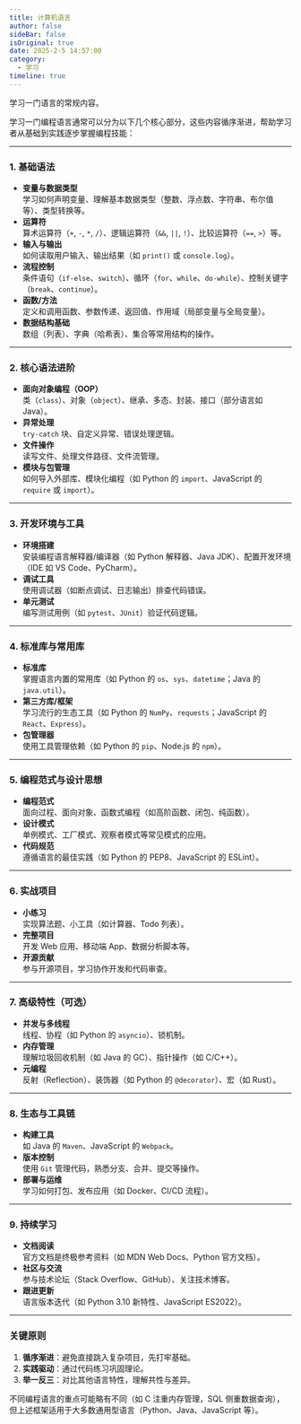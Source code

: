 ```yaml
---
title: 计算机语言
author: false
sideBar: false
isOriginal: true
date: 2025-2-5 14:57:00
category: 
  - 学习
timeline: true
---
```

学习一门语言的常规内容。
<!-- more -->

学习一门编程语言通常可以分为以下几个核心部分，这些内容循序渐进，帮助学习者从基础到实践逐步掌握编程技能：

---

### **1. 基础语法**

- **变量与数据类型**  
     学习如何声明变量、理解基本数据类型（整数、浮点数、字符串、布尔值等）、类型转换等。
- **运算符**  
     算术运算符（`+`, `-`, `*`, `/`）、逻辑运算符（`&&`, `||`, `!`）、比较运算符（`==`, `>`）等。
- **输入与输出**  
     如何读取用户输入、输出结果（如 `print()` 或 `console.log`）。
- **流程控制**  
     条件语句（`if-else`、`switch`）、循环（`for`、`while`、`do-while`）、控制关键字（`break`、`continue`）。
- **函数/方法**  
     定义和调用函数、参数传递、返回值、作用域（局部变量与全局变量）。
- **数据结构基础**  
     数组（列表）、字典（哈希表）、集合等常用结构的操作。

---

### **2. 核心语法进阶**

- **面向对象编程（OOP）**  
     类（`class`）、对象（`object`）、继承、多态、封装、接口（部分语言如 Java）。
- **异常处理**  
     `try-catch` 块、自定义异常、错误处理逻辑。
- **文件操作**  
     读写文件、处理文件路径、文件流管理。
- **模块与包管理**  
     如何导入外部库、模块化编程（如 Python 的 `import`、JavaScript 的 `require` 或 `import`）。

---

### **3. 开发环境与工具**

- **环境搭建**  
     安装编程语言解释器/编译器（如 Python 解释器、Java JDK）、配置开发环境（IDE 如 VS Code、PyCharm）。
- **调试工具**  
     使用调试器（如断点调试、日志输出）排查代码错误。
- **单元测试**  
     编写测试用例（如 `pytest`、`JUnit`）验证代码逻辑。

---

### **4. 标准库与常用库**

- **标准库**  
     掌握语言内置的常用库（如 Python 的 `os`、`sys`、`datetime`；Java 的 `java.util`）。
- **第三方库/框架**  
     学习流行的生态工具（如 Python 的 `NumPy`、`requests`；JavaScript 的 `React`、`Express`）。
- **包管理器**  
     使用工具管理依赖（如 Python 的 `pip`、Node.js 的 `npm`）。

---

### **5. 编程范式与设计思想**

- **编程范式**  
     面向过程、面向对象、函数式编程（如高阶函数、闭包、纯函数）。
- **设计模式**  
     单例模式、工厂模式、观察者模式等常见模式的应用。
- **代码规范**  
     遵循语言的最佳实践（如 Python 的 PEP8、JavaScript 的 ESLint）。

---

### **6. 实战项目**

- **小练习**  
     实现算法题、小工具（如计算器、Todo 列表）。
- **完整项目**  
     开发 Web 应用、移动端 App、数据分析脚本等。
- **开源贡献**  
     参与开源项目，学习协作开发和代码审查。

---

### **7. 高级特性（可选）**

- **并发与多线程**  
     线程、协程（如 Python 的 `asyncio`）、锁机制。
- **内存管理**  
     理解垃圾回收机制（如 Java 的 GC）、指针操作（如 C/C++）。
- **元编程**  
     反射（Reflection）、装饰器（如 Python 的 `@decorator`）、宏（如 Rust）。

---

### **8. 生态与工具链**

- **构建工具**  
     如 Java 的 `Maven`、JavaScript 的 `Webpack`。
- **版本控制**  
     使用 `Git` 管理代码，熟悉分支、合并、提交等操作。
- **部署与运维**  
     学习如何打包、发布应用（如 Docker、CI/CD 流程）。

---

### **9. 持续学习**

- **文档阅读**  
     官方文档是终极参考资料（如 MDN Web Docs、Python 官方文档）。
- **社区与交流**  
     参与技术论坛（Stack Overflow、GitHub）、关注技术博客。
- **跟进更新**  
     语言版本迭代（如 Python 3.10 新特性、JavaScript ES2022）。

---

### **关键原则**

1. **循序渐进**：避免直接跳入复杂项目，先打牢基础。
2. **实践驱动**：通过代码练习巩固理论。
3. **举一反三**：对比其他语言特性，理解共性与差异。

不同编程语言的重点可能略有不同（如 C 注重内存管理，SQL 侧重数据查询），但上述框架适用于大多数通用型语言（Python、Java、JavaScript 等）。
